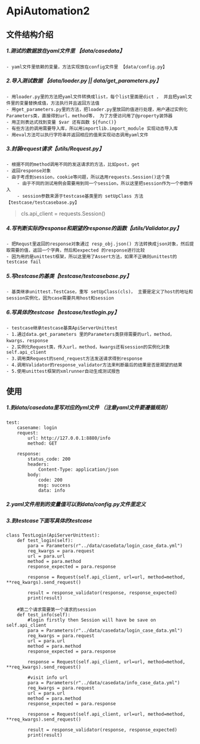 # ApiAutomation2

## 文件结构介绍

##### 1.测试的数据放在yaml文件里 【data/casedata】
    - yaml文件里依赖的变量，方法实现放在config文件里 【data/config.py】

##### 2.导入测试数据 【data/loader.py || data/get_parameters.py】
    - 用loader.py里的方法把yaml文件转换成list，每个list里面是dict ， 并且把yaml文件里的变量替换成值，方法执行并且返回方法值
    - 用get_parameters.py里的方法，把loader.py里放回的值进行处理，用户通过实例化Parameters类，直接得到url，method等， 为了方便访问用了@property装饰器
    - 用正则表达式找到变量 $var 还有函数 ${func()}
    - 有些方法的调用需要导入库，所以用importlib.import_module 实现动态导入库
    - 用eval方法可以执行字符串并返回相应的值来实现动态调用yaml文件
    
##### 3.封装request请求【utils/Request.py】
    - 根据不同的method调用不同的发送请求的方法，比如post，get
    - 返回response对象
    - 由于考虑到session，cookie等问题，所以选用requests.Session()这个类
        - 由于不同的测试用例会需要用到同一个session，所以这里把session作为一个参数传入
        - session参数来源于testcase基类里的 setUpClass 方法 【testcase/testcasebase.py】
  > cls.api_client = requests.Session()

##### 4.写判断实际的response和期望的response的函数【utils/Validator.py】
    - 把Requst里返回的response对象通过 resp_obj.json() 方法转换成json对象，然后提取需要的值，返回一个字典，然后和expected 的response进行比较
    - 因为用的是unittest框架，所以这里用了Assert方法，如果不正确则unittest的testcase fail

##### 5.写testcase的基类【testcase/testcasebase.py】
    - 基类继承unittest.TestCase，重写 setUpClass(cls)， 主要是定义了host的地址和session实例化，因为case需要共用host和session

##### 6.写具体的testcase【testcase/testlogin.py】
    - testcase继承testcase基类ApiServerUnittest
    - 1.通过data.get_parameters 里的Parameters类获得需要的url，method，kwargs，response
    - 2.实例化Request类，传入url，method，kwargs还有session的实例化对象 self.api_client
    - 3.调用类Request的send_request方法发送请求得到response
    - 4.调用Validator的response_validator方法来判断最后的结果是否是期望的结果
    - 5.使用unittest框架的xmlrunner自动生成测试报告


## 使用

##### 1.到data/casedata里写对应的yml文件 （注意yaml文件要遵循规则）
>
    test:
        casename: login
        request:
            url: http://127.0.0.1:8880/info
            method: GET

        response:
            status_code: 200
            headers:
                Content-Type: application/json
            body:
                code: 200
                msg: success
                data: info



##### 2.yaml文件用到的变量值可以到data/config.py文件里定义

##### 3.到testcase下面写具体的testcase
    
    class TestLogin(ApiServerUnittest):
        def test_login(self):
            para = Parameters(r"../data/casedata/login_case_data.yml")
            req_kwargs = para.request
            url = para.url
            method = para.method
            response_expected = para.response
    
            response = Request(self.api_client, url=url, method=method, **req_kwargs).send_request()
    
            result = response_validator(response, response_expected)
            print(result)
        
        #第二个请求需要第一个请求的session
        def test_info(self):
            #login firstly then Session will have be save on self.api_client
            para = Parameters(r"../data/casedata/login_case_data.yml")
            req_kwargs = para.request
            url = para.url
            method = para.method
            response_expected = para.response
    
            response = Request(self.api_client, url=url, method=method, **req_kwargs).send_request()
    
            #visit info url
            para = Parameters(r"../data/casedata/info_case_data.yml")
            req_kwargs = para.request
            url = para.url
            method = para.method
            response_expected = para.response
    
            response = Request(self.api_client, url=url, method=method, **req_kwargs).send_request()
    
            result = response_validator(response, response_expected)
            print(result)
    
    

